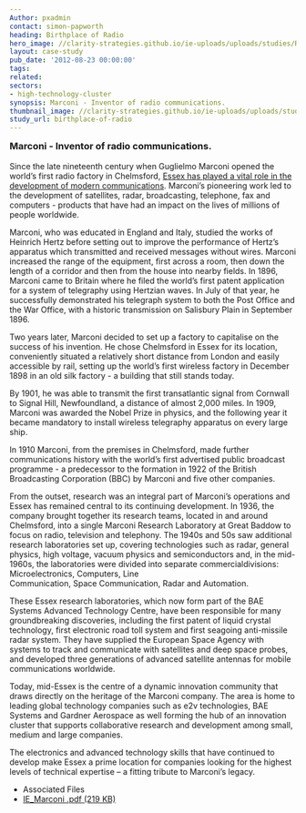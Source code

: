 ```yaml
---
Author: pxadmin
contact: simon-papworth
heading: Birthplace of Radio
hero_image: //clarity-strategies.github.io/ie-uploads/uploads/studies/Radio_Banner.jpg
layout: case-study
pub_date: '2012-08-23 00:00:00'
tags:
related:
sectors:
- high-technology-cluster
synopsis: Marconi - Inventor of radio communications.
thumbnail_image: //clarity-strategies.github.io/ie-uploads/uploads/studies/Birth_Radio_Tile.jpg
study_url: birthplace-of-radio
---
```

<h3 style="margin-top: 0px;">Marconi - Inventor of radio communications.</h3>

<p>Since the late nineteenth century when Guglielmo Marconi opened the world’s first radio factory in Chelmsford, <a href="http://investessex.co.uk/media/documents/advanced-manufacturing-sector">Essex has played a vital role in the development of modern communications</a>. Marconi’s pioneering work led to the development of satellites, radar, broadcasting, telephone, fax and computers - products that have had an impact on the lives of millions of people worldwide.</p>

<p>Marconi, who was educated in England and Italy, studied the works of Heinrich Hertz before setting out to improve the performance of Hertz’s apparatus which transmitted and received messages without wires. Marconi increased the range of the equipment, first across a room, then down the length of a corridor and then from the house into nearby fields. In 1896, Marconi came to Britain where he filed the world’s first patent application for a system of telegraphy using Hertzian waves. In July of that year, he successfully demonstrated his telegraph system to both the Post Office and the War Office, with a historic transmission on Salisbury Plain in September 1896.</p>

<p>Two years later, Marconi decided to set up a factory to capitalise on the success of his invention. He chose Chelmsford in Essex for its location, conveniently situated a relatively short distance from London and easily accessible by rail, setting up the world’s first wireless factory in December 1898 in an old silk factory - a building that still stands today.</p>

<p>By 1901, he was able to transmit the first transatlantic signal from Cornwall to Signal Hill, Newfoundland, a distance of almost 2,000 miles. In 1909, Marconi was awarded the Nobel Prize in physics, and the following year it became mandatory to install wireless telegraphy apparatus on every large ship.</p>

<p>In 1910 Marconi, from the premises in Chelmsford, made further communications history with the world’s first advertised public broadcast programme - a predecessor to the formation in 1922 of the British Broadcasting Corporation (BBC) by Marconi and five other companies.</p>

<p>From the outset, research was an integral part of Marconi’s operations and Essex has remained central to its continuing development. In 1936, the company brought together its research teams, located in and around Chelmsford, into a single Marconi Research Laboratory at Great Baddow to focus on radio, television and telephony. The 1940s and 50s saw additional research laboratories set up, covering technologies such as radar, general physics, high voltage, vacuum physics and semiconductors and, in the mid-1960s, the laboratories were divided into separate commercialdivisions: Microelectronics, Computers, Line<br>
Communication, Space Communication, Radar and Automation.</p>

<p>These Essex research laboratories, which now form part of the BAE Systems Advanced Technology Centre, have been responsible for many groundbreaking discoveries, including the first patent of liquid crystal technology, first electronic road toll system and first seagoing anti-missile radar system. They have supplied the European Space Agency with systems to track and communicate with satellites and deep space probes, and developed three generations of advanced satellite antennas for mobile communications worldwide.</p>

<p>Today, mid-Essex is the centre of a dynamic innovation community that draws directly on the heritage of the Marconi company. The area is home to leading global technology companies such as e2v technologies, BAE Systems and Gardner Aerospace as well forming the hub of an innovation cluster that supports collaborative research and development among small, medium and large companies.</p>

<p>The electronics and advanced technology skills that have continued to develop make Essex a prime location for companies looking for the highest levels of technical expertise – a fitting tribute to Marconi’s legacy.</p>   
                    
                    
<ul class="downloadable-files">                        
  <li class="header">Associated Files</li>
  <li><a href="http://docs.google.com/viewer?url=http://investessex.co.uk/uploads/studies/IE_Marconi.pdf" alt="" class="btn ugdv_link" target="_blank">IE_Marconi .pdf <span>(219 KB)</span></a></li>
</ul>